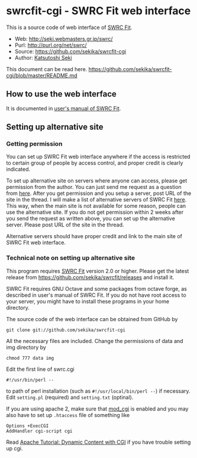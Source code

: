 swrcfit-cgi - SWRC Fit web interface
===========
This is a source code of web interface of [SWRC Fit](http://swrcfit.sourceforge.net/).

* Web: http://seki.webmasters.gr.jp/swrc/
* Purl: http://purl.org/net/swrc/
* Source: https://github.com/sekika/swrcfit-cgi
* Author: [Katsutoshi Seki](http://researchmap.jp/sekik/)

This document can be read here. https://github.com/sekika/swrcfit-cgi/blob/master/README.md

## How to use the web interface

It is documented in [user's manual of SWRC Fit](https://github.com/sekika/swrcfit/blob/master/README.md#web-interface-of-the-swrc-fit).

## Setting up alternative site

### Getting permission

You can set up SWRC Fit web interface anywhere if the access is restricted to
certain group of people by access control, and proper credit is clearly indicated.

To set up alternative site on servers where anyone can access, please get permission
from the author. You can just send me request as a question from [here](https://github.com/sekika/swrcfit-cgi/issues?q=is%3Aissue+label%3Aquestion).
After you get permission and you setup a server, post URL of the site in the thread.
I will make a list of alternative servers of SWRC Fit [here](http://swrcfit.sourceforge.net/).
This way, when the main site is not available for some reason, people can use the alternative site.
If you do not get permission within 2 weeks after you send the request as written above,
you can set up the alternative server. Please post URL of the site in the thread.

Alternative servers should have proper credit and link to the main site of SWRC Fit web interface.

### Technical note on setting up alternative site

This program requires [SWRC Fit](http://swrcfit.sourceforge.net/) version 2.0 or higher.
Please get the latest release from https://github.com/sekika/swrcfit/releases and install it.

SWRC Fit requires GNU Octave and some packages from octave forge, as described in user's manual of SWRC Fit.
If you do not have root access to your server, you might have to install these programs in your
home directory.

The source code of the web interface can be obtained from GitHub by

```
git clone git://github.com/sekika/swrcfit-cgi
``` 

All the necessary files are included. Change the permissions of data and img directory by
```
chmod 777 data img
```
Edit the first line of swrc.cgi
```
#!/usr/bin/perl --
```
to path of perl installation (such as `#!/usr/local/bin/perl --`) if necessary. Edit `setting.pl` (required) and `setting.txt` (optinal).

If you are using apache 2, make sure that [mod_cgi](http://httpd.apache.org/docs/current/en/mod/mod_cgi.html) is enabled and you may also have to set up `.htaccess` file of something like

```
Options +ExecCGI
AddHandler cgi-script cgi
```

Read [Apache Tutorial: Dynamic Content with CGI](http://httpd.apache.org/docs/current/en/howto/cgi.html) if you have trouble setting up cgi.
